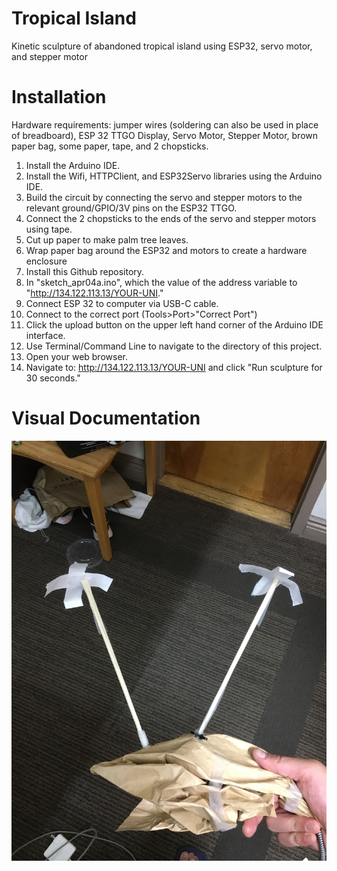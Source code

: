 # Tropical Island
 Kinetic sculpture of abandoned tropical island using ESP32, servo motor, and stepper motor

# Installation

Hardware requirements: jumper wires (soldering can also be used in place of breadboard), ESP 32 TTGO Display, Servo Motor, Stepper Motor, brown paper bag, some paper, tape, and 2 chopsticks.

1. Install the Arduino IDE.
2. Install the Wifi, HTTPClient, and ESP32Servo libraries using the Arduino IDE.
3. Build the circuit by connecting the servo and stepper motors to the relevant ground/GPIO/3V pins on the ESP32 TTGO.
4. Connect the 2 chopsticks to the ends of the servo and stepper motors using tape.
5. Cut up paper to make palm tree leaves.
6. Wrap paper bag around the ESP32 and motors to create a hardware enclosure
7. Install this Github repository.
8. In "sketch_apr04a.ino", which the value of the address variable to "http://134.122.113.13/YOUR-UNI."
9. Connect ESP 32 to computer via USB-C cable.
10. Connect to the correct port (Tools>Port>"Correct Port")
11. Click the upload button on the upper left hand corner of the Arduino IDE interface.
12. Use Terminal/Command Line to navigate to the directory of this project.
13. Open your web browser.
14. Navigate to: http://134.122.113.13/YOUR-UNI and click "Run sculpture for 30 seconds." 

# Visual Documentation
![alt text](https://github.com/justinkim668/tropical_island/blob/main/IMG_4109.JPG)
